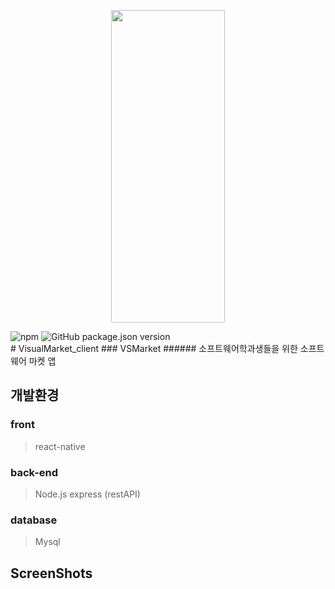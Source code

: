 <p align="center"><img src="https://user-images.githubusercontent.com/55680343/103491995-43269000-4e6b-11eb-9dd2-c1f2af53386f.png" width = "60%" height="500"></p>
<div>
  <img alt="npm" src="https://img.shields.io/npm/v/npm?color=845df0">
  <img alt="GitHub package.json version" src="https://img.shields.io/github/package-json/v/sehoHwang/VisualMarket_client?color=b69dfc">
</div>
# VisualMarket_client
### VSMarket
###### 소프트웨어학과생들을 위한 소프트웨어 마켓 앱


개발환경
-----------

### front
> react-native


### back-end
> Node.js express (restAPI)


### database
> Mysql


ScreenShots
----------------

